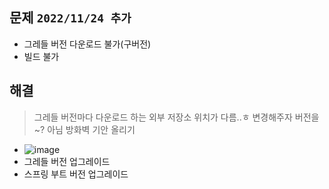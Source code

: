 ## 문제 `2022/11/24 추가`
- 그레들 버전 다운로드 불가(구버전) 
- 빌드 불가

## 해결
> 그레들 버전마다 다운로드 하는 외부 저장소 위치가 다름..ㅎ 변경해주자 버전을~? 아님 방화벽 기안 올리기
- ![image](https://user-images.githubusercontent.com/61215550/203696782-cc108188-d383-4561-b503-8e4a6c42fc1f.png)
- 그레들 버전 업그레이드
- 스프링 부트 버전 업그레이드
